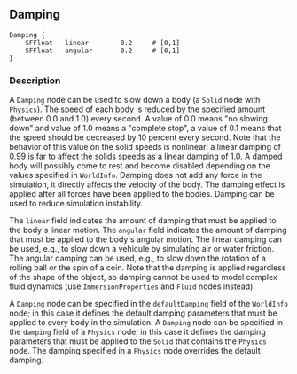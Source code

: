 ## Damping


```
Damping {
    SFFloat   linear        0.2     # [0,1]
    SFFloat   angular       0.2     # [0,1]
}
```

### Description

A `Damping` node can be used to slow down a body (a `Solid` node with
`Physics`). The speed of each body is reduced by the specified amount (between
0.0 and 1.0) every second. A value of 0.0 means "no slowing down" and value of
1.0 means a "complete stop", a value of 0.1 means that the speed should be
decreased by 10 percent every second. Note that the behavior of this value on
the solid speeds is nonlinear: a linear damping of 0.99 is far to affect the
solids speeds as a linear damping of 1.0. A damped body will possibly come to
rest and become disabled depending on the values specified in `WorldInfo`.
Damping does not add any force in the simulation, it directly affects the
velocity of the body. The damping effect is applied after all forces have been
applied to the bodies. Damping can be used to reduce simulation instability.

The `linear` field indicates the amount of damping that must be applied to the
body's linear motion. The `angular` field indicates the amount of damping that
must be applied to the body's angular motion. The linear damping can be used,
e.g., to slow down a vehicule by simulating air or water friction. The angular
damping can be used, e.g., to slow down the rotation of a rolling ball or the
spin of a coin. Note that the damping is applied regardless of the shape of the
object, so damping cannot be used to model complex fluid dynamics (use
`ImmersionProperties` and `Fluid` nodes instead).

A `Damping` node can be specified in the `defaultDamping` field of the
`WorldInfo` node; in this case it defines the default damping parameters that
must be applied to every body in the simulation. A `Damping` node can be
specified in the `damping` field of a `Physics` node; in this case it defines
the damping parameters that must be applied to the `Solid` that contains the
`Physics` node. The damping specified in a `Physics` node overrides the default
damping.

